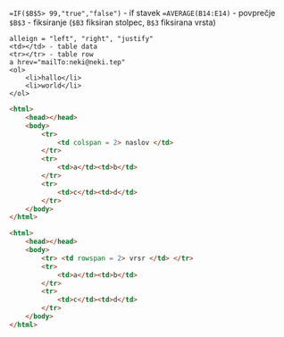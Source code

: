 `=IF($B$5> 99,"true","false")` - if stavek
`=AVERAGE(B14:E14)` - povprečje
`$B$3` - fiksiranje (`$B3` fiksiran stolpec, `B$3` fiksirana vrsta)

```
alleign = "left", "right", "justify"
<td></td> - table data
<tr></tr> - table row
a hrev="mailTo:neki@neki.tep"
<ol>
	<li>hallo</li>
	<li>world</li>
</ol>
```
```html
<html>
	<head></head>
	<body>
		<tr>
			<td colspan = 2> naslov </td>
		</tr>
		<tr>
			<td>a</td><td>b</td>
		</tr>
		<tr>
			<td>c</td><td>d</td>
		</tr>
	</body>
</html>
```
```HTML
<html>
	<head></head>
	<body>
		<tr> <td rowspan = 2> vrsr </td> </tr>
		<tr>
			<td>a</td><td>b</td>
		</tr>
		<tr>
			<td>c</td><td>d</td>
		</tr>
	</body>
</html>
```
